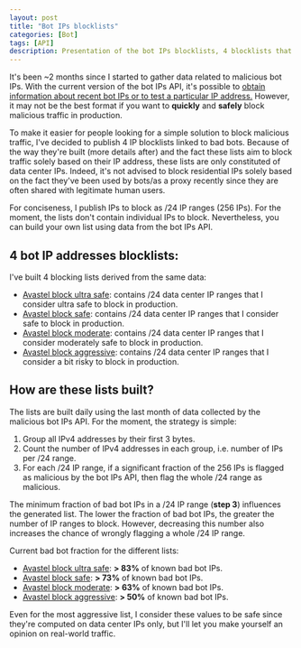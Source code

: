 ```yaml
---
layout: post
title: "Bot IPs blocklists"
categories: [Bot]
tags: [API]
description: Presentation of the bot IPs blocklists, 4 blocklists that can be used to easily block malicious bot traffic (mostly data center IPs).
---
```



It's been ~2 months since I started to gather data related to malicious bot IPs.
With the current version of the bot IPs API, it's possible to <a href="{% post_url 2021-09-26-bots-ips-api-doc %}">obtain information about recent bot IPs or to test a particular IP address.</a>
However, it may not be the best format if you want to **quickly** and **safely** block malicious traffic in production.

To make it easier for people looking for a simple solution to block malicious traffic, I've decided to publish 4 IP blocklists linked to bad bots.
Because of the way they're built (more details after) and the fact these lists aim to block traffic solely based on their IP address, these lists are only constituted of data center IPs.
Indeed, it's not advised to block residential IPs solely based on the fact they've been used by bots/as a proxy recently since they are often shared with legitimate human users.

For conciseness, I publish IPs to block as /24 IP ranges (256 IPs).
For the moment, the lists don't contain individual IPs to block.
Nevertheless, you can build your own list using data from the bot IPs API.

## 4 bot IP addresses blocklists:
I've built 4 blocking lists derived from the same data:
- <a href="https://antoinevastel.com/data/avastel-block-ultra-safe.txt">Avastel block ultra safe</a>: contains /24 data center IP ranges that I consider ultra safe to block in production.
- <a href="https://antoinevastel.com/data/avastel-block-safe.txt">Avastel block safe</a>: contains /24 data center IP ranges that I consider safe to block in production.
- <a href="https://antoinevastel.com/data/avastel-block-moderate.txt">Avastel block moderate</a>: contains /24 data center IP ranges that I consider moderately safe to block in production.
- <a href="https://antoinevastel.com/data/avastel-block-aggressive.txt">Avastel block aggressive</a>: contains /24 data center IP ranges that I consider a bit risky to block in production.


## How are these lists built?

The lists are built daily using the last month of data collected by the malicious bot IPs API.
For the moment, the strategy is simple:
1. Group all IPv4 addresses by their first 3 bytes.
2. Count the number of IPv4 addresses in each group, i.e. number of IPs per /24 range.
3. For each /24 IP range, if a significant fraction of the 256 IPs is flagged as malicious by the bot IPs API, then flag the whole /24 range as malicious.

The minimum fraction of bad bot IPs in a /24 IP range (**step 3**) influences the generated list. 
The lower the fraction of bad bot IPs, the greater the number of IP ranges to block. 
However, decreasing this number also increases the chance of wrongly flagging a whole /24 IP range.

Current bad bot fraction for the different lists:
- <a href="https://antoinevastel.com/data/avastel-block-ultra-safe.txt">Avastel block ultra safe</a>: **> 83%** of known bad bot IPs.
- <a href="https://antoinevastel.com/data/avastel-block-safe.txt">Avastel block safe</a>: **> 73%** of known bad bot IPs.
- <a href="https://antoinevastel.com/data/avastel-block-moderate.txt">Avastel block moderate</a>: **> 63%** of known bad bot IPs.
- <a href="https://antoinevastel.com/data/avastel-block-aggressive.txt">Avastel block aggressive</a>: **> 50%** of known bad bot IPs.

Even for the most aggressive list, I consider these values to be safe since they're computed on data center IPs only, but I'll let you make yourself an opinion on real-world traffic.
